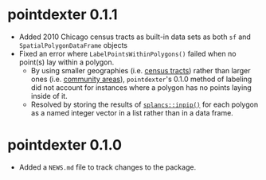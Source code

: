 # pointdexter 0.1.1

* Added 2010 Chicago census tracts as built-in data sets as both `sf` and `SpatialPolygonDataFrame` objects
* Fixed an error where `LabelPointsWithinPolygons()` failed when no point(s) lay within a polygon. 
    + By using smaller geographies (i.e. [census tracts](https://www.census.gov/geo/reference/gtc/gtc_ct.html)) rather than larger ones (i.e. [community areas](http://www.encyclopedia.chicagohistory.org/pages/319.html)), `pointdexter`'s 0.1.0 method of labeling did not account for instances where a polygon has no points laying inside of it.
    + Resolved by storing the results of [`splancs::inpip()`](https://www.rdocumentation.org/packages/splancs/versions/2.01-40/topics/inpip) for each polygon as a named integer vector in a list rather than in a data frame.

# pointdexter 0.1.0

* Added a `NEWS.md` file to track changes to the package.
